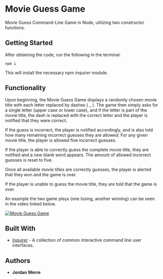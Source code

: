 # Movie Guess Game
Movie Guess Command-Line Game in Node, utilizing two constructor functions.

## Getting Started

After obtaining the code, run the following in the terminal:
```
npm i
```

This will install the necessary npm *inquirer* module.

## Functionality

Upon beginning, the Movie Guess Game displays a randomly chosen movie title with each letter replaced by dashes ( _ ). The game then simply asks for a single letter (upper case or lower case), and if the letter is part of the movie title, the dash is replaced with the correct letter and the player is notified that they were correct.

If the guess is incorrect, the player is notified accordingly, and is also told how many remaining incorrect guesses they are allowed.  For any given movie title, the player is allowed five incorrect guesses.

If the player is able to correctly guess the complete movie title, they are notified and a new blank word appears. The amount of allowed incorrect guesses is reset to five. 

Once all available movie titles are correctly guesses, the player is alerted that they won and the game is over. 

If the player is unable to guess the movie title, they are told that the game is over.

An example the two game plays (one losing, another winning) can be seen in the video linked below.

[![Movie Guess Game](https://i9.ytimg.com/vi/6SxSC3SbJ4A/2.jpg?sqp=CODS9eQF&rs=AOn4CLDkOFsTmwuEWHn7KR39DCbrSxDFxA)](https://youtu.be/6SxSC3SbJ4A)

## Built With

* [Inquirer](https://www.npmjs.com/package/inquirer) - A collection of common interactive command line user interfaces.


## Authors
* **Jordan Werre**